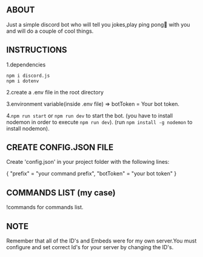 ## ABOUT

Just a simple discord bot who will tell you jokes,play ping pong🏓 with you 
and will do a couple of cool things.

## INSTRUCTIONS

1.dependencies  
```
npm i discord.js
npm i dotenv
```
2.create a .env file in the root directory

3.environment variable(inside .env file)
=> botToken = Your bot token.

4.```npm run start``` or ```npm run dev``` to start the bot.
(you have to install nodemon in order to execute ```npm run dev```).
(run ```npm install -g nodemon``` to install nodemon).

## CREATE CONFIG.JSON FILE

Create 'config.json' in your project folder with the following lines:

{
    "prefix" = "your command prefix",
    "botToken" = "your bot token"
}


## COMMANDS LIST (my case)
!commands for commands list.

## NOTE
Remember that all of the ID's and Embeds were for my own server.You must configure and set correct Id's for your server by changing the ID's.

